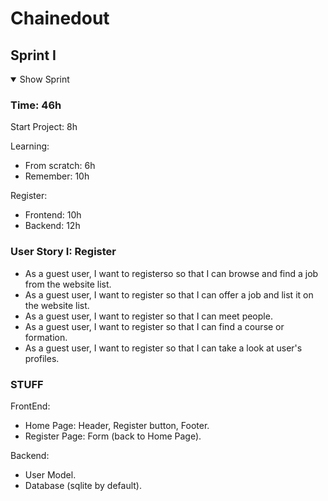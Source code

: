 # Chainedout


## Sprint I
<details open>
<summary> Show Sprint</summary>

### Time: 46h
Start Project: 8h

Learning:
- From scratch: 6h
- Remember: 10h

Register:
- Frontend: 10h
- Backend: 12h

### User Story I: Register
- As a guest user, I want to registerso so that I can browse and find a job from the website list.
- As a guest user, I want to register so that I can offer a job and list it on the website list.
- As a guest user, I want to register so that I can meet people.
- As a guest user, I want to register so that I can find a course or formation.
- As a guest user, I want to register so that I can take a look at user's profiles.

### STUFF
FrontEnd:
- Home Page: Header, Register button, Footer.
- Register Page: Form (back to Home Page).

Backend:
- User Model.
- Database (sqlite by default).
 </details>